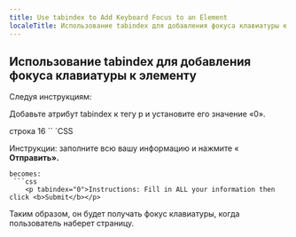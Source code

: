 ```yaml
---
title: Use tabindex to Add Keyboard Focus to an Element
localeTitle: Использование tabindex для добавления фокуса клавиатуры к элементу
---
```

## Использование tabindex для добавления фокуса клавиатуры к элементу

Следуя инструкциям:

Добавьте атрибут tabindex к тегу p и установите его значение «0».

строка 16 \`\` \`CSS

Инструкции: заполните всю вашу информацию и нажмите « **Отправить».**
```
becomes: 
 ```css 
    <p tabindex="0">Instructions: Fill in ALL your information then click <b>Submit</b></p> 
```

Таким образом, он будет получать фокус клавиатуры, когда пользователь наберет страницу.